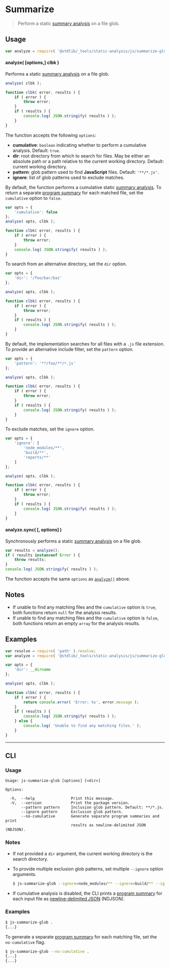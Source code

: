 <!--

@license Apache-2.0

Copyright (c) 2018 The Stdlib Authors.

Licensed under the Apache License, Version 2.0 (the "License");
you may not use this file except in compliance with the License.
You may obtain a copy of the License at

   http://www.apache.org/licenses/LICENSE-2.0

Unless required by applicable law or agreed to in writing, software
distributed under the License is distributed on an "AS IS" BASIS,
WITHOUT WARRANTIES OR CONDITIONS OF ANY KIND, either express or implied.
See the License for the specific language governing permissions and
limitations under the License.

-->

# Summarize

> Perform a static [summary analysis][@stdlib/_tools/static-analysis/js/incr/program-summary] on a file glob.

<!-- Section to include introductory text. Make sure to keep an empty line after the intro `section` element and another before the `/section` close. -->

<section class="intro">

</section>

<!-- /.intro -->

<!-- Package usage documentation. -->

<section class="usage">

## Usage

```javascript
var analyze = require( '@stdlib/_tools/static-analysis/js/summarize-glob' );
```

<a name="analyze-async"></a>

#### analyze( \[options,] clbk )

Performs a static [summary analysis][@stdlib/_tools/static-analysis/js/incr/program-summary] on a file glob.

```javascript
analyze( clbk );

function clbk( error, results ) {
    if ( error ) {
        throw error;
    }
    if ( results ) {
        console.log( JSON.stringify( results ) );
    }
}
```

The function accepts the following `options`:

-   **cumulative**: `boolean` indicating whether to perform a cumulative analysis. Default: `true`.
-   **dir**: root directory from which to search for files. May be either an absolute path or a path relative to the current working directory. Default: current working directory.
-   **pattern**: glob pattern used to find **JavaScript** files. Default: `'**/*.js'`.
-   **ignore**: list of glob patterns used to exclude matches.

By default, the function performs a cumulative static [summary analysis][@stdlib/_tools/static-analysis/js/incr/program-summary]. To return a separate [program summary][@stdlib/_tools/static-analysis/js/program-summary] for each matched file, set the `cumulative` option to `false`.

```javascript
var opts = {
    'cumulative': false
};
analyze( opts, clbk );

function clbk( error, results ) {
    if ( error ) {
        throw error;
    }
    console.log( JSON.stringify( results ) );
}
```

To search from an alternative directory, set the `dir` option.

```javascript
var opts = {
    'dir': '/foo/bar/baz'
};

analyze( opts, clbk );

function clbk( error, results ) {
    if ( error ) {
        throw error;
    }
    if ( results ) {
        console.log( JSON.stringify( results ) );
    }
}
```

By default, the implementation searches for all files with a `.js` file extension. To provide an alternative include filter, set the `pattern` option.

```javascript
var opts = {
    'pattern': '**/foo/**/*.js'
};

analyze( opts, clbk );

function clbk( error, results ) {
    if ( error ) {
        throw error;
    }
    if ( results ) {
        console.log( JSON.stringify( results ) );
    }
}
```

To exclude matches, set the `ignore` option.

```javascript
var opts = {
    'ignore': [
        'node_modules/**',
        'build/**',
        'reports/**'
    ]
};

analyze( opts, clbk );

function clbk( error, results ) {
    if ( error ) {
        throw error;
    }
    if ( results ) {
        console.log( JSON.stringify( results ) );
    }
}
```

#### analyze.sync( \[, options] )

Synchronously performs a static [summary analysis][@stdlib/_tools/static-analysis/js/incr/program-summary] on a file glob.

```javascript
var results = analyze();
if ( results instanceof Error ) {
    throw results;
}
console.log( JSON.stringify( results ) );
```

The function accepts the same `options` as [`analyze()`](#analyze-async) above.

</section>

<!-- /.usage -->

<!-- Package usage notes. Make sure to keep an empty line after the `section` element and another before the `/section` close. -->

<section class="notes">

## Notes

-   If unable to find any matching files and the `cumulative` option is `true`, both functions return `null` for the analysis results.
-   If unable to find any matching files and the `cumulative` option is `false`, both functions return an empty `array` for the analysis results.

</section>

<!-- /.notes -->

<!-- Package usage examples. -->

<section class="examples">

## Examples

<!-- eslint no-undef: "error" -->

```javascript
var resolve = require( 'path' ).resolve;
var analyze = require( '@stdlib/_tools/static-analysis/js/summarize-glob' );

var opts = {
    'dir': __dirname
};

analyze( opts, clbk );

function clbk( error, results ) {
    if ( error ) {
        return console.error( 'Error: %s', error.message );
    }
    if ( results ) {
        console.log( JSON.stringify( results ) );
    } else {
        console.log( 'Unable to find any matching files.' );
    }
}
```

</section>

<!-- /.examples -->

<!-- Section for describing a command-line interface. -->

* * *

<section class="cli">

## CLI

<!-- CLI usage documentation. -->

<section class="usage">

### Usage

```text
Usage: js-summarize-glob [options] [<dir>]

Options:

  -h,  --help                Print this message.
  -V,  --version             Print the package version.
       --pattern pattern     Inclusion glob pattern. Default: **/*.js.
       --ignore pattern      Exclusion glob pattern.
       --no-cumulative       Generate separate program summaries and print
                             results as newline-delimited JSON (NDJSON).
```

</section>

<!-- /.usage -->

<!-- CLI usage notes. Make sure to keep an empty line after the `section` element and another before the `/section` close. -->

<section class="notes">

### Notes

-   If not provided a `dir` argument, the current working directory is the search directory.

-   To provide multiple exclusion glob patterns, set multiple `--ignore` option arguments.

    ```bash
    $ js-summarize-glob --ignore=node_modules/** --ignore=build/** --ignore=reports/**
    ```

-   If cumulative analysis is disabled, the CLI prints a [program summary][@stdlib/_tools/static-analysis/js/program-summary] for each input file as [newline-delimited JSON][ndjson] (NDJSON).

</section>

<!-- /.notes -->

<!-- CLI usage examples. -->

<section class="examples">

### Examples

```bash
$ js-summarize-glob .
{...}
```

To generate a separate [program summary][@stdlib/_tools/static-analysis/js/program-summary] for each matching file, set the `no-cumulative` flag.

```bash
$ js-summarize-glob --no-cumulative .
{...}
{...}
```

</section>

<!-- /.examples -->

</section>

<!-- /.cli -->

<!-- Section to include cited references. If references are included, add a horizontal rule *before* the section. Make sure to keep an empty line after the `section` element and another before the `/section` close. -->

<section class="references">

</section>

<!-- /.references -->

<!-- Section for related `stdlib` packages. Do not manually edit this section, as it is automatically populated. -->

<section class="related">

</section>

<!-- /.related -->

<!-- Section for all links. Make sure to keep an empty line after the `section` element and another before the `/section` close. -->

<section class="links">

[@stdlib/_tools/static-analysis/js/incr/program-summary]: https://github.com/stdlib-js/stdlib/tree/develop/lib/node_modules/%40stdlib/_tools/static-analysis/js/incr/program-summary

[@stdlib/_tools/static-analysis/js/program-summary]: https://github.com/stdlib-js/stdlib/tree/develop/lib/node_modules/%40stdlib/_tools/static-analysis/js/program-summary

[ndjson]: http://specs.frictionlessdata.io/ndjson/

</section>

<!-- /.links -->
